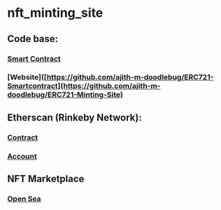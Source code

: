 # nft_minting_site

## Code base:

### [Smart Contract](https://github.com/ajith-m-doodlebug/ERC721-Smartcontract)

### [Website]([https://github.com/ajith-m-doodlebug/ERC721-Smartcontract](https://github.com/ajith-m-doodlebug/ERC721-Minting-Site)

## Etherscan (Rinkeby Network):

### [Contract](https://rinkeby.etherscan.io/address/0x1128e9Ecbe082b35478CAb255f4c8968A8812F1d)

### [Account](https://rinkeby.etherscan.io/address/0x55e428bfe81f3bf994ce1e3e5f09df49fa38ecee)

## NFT Marketplace

### [Open Sea](https://testnets.opensea.io/collection/moon-walk)
